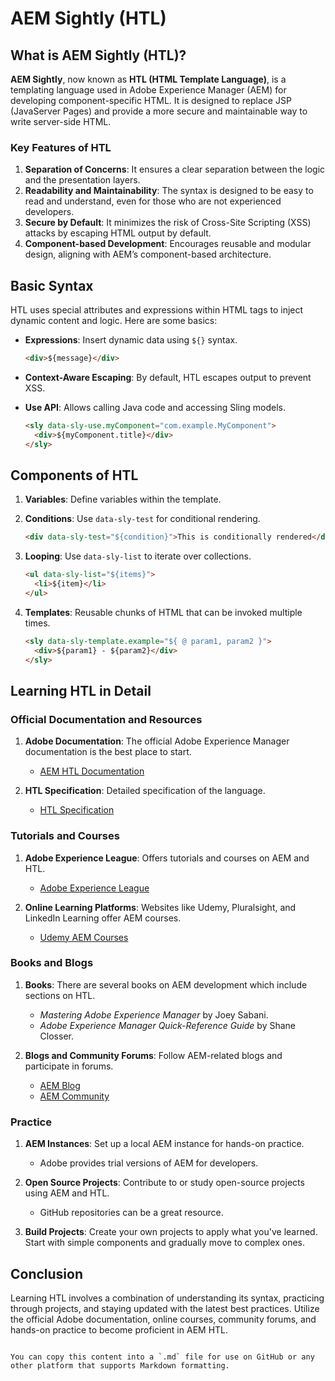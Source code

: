 


# AEM Sightly (HTL)

## What is AEM Sightly (HTL)?

**AEM Sightly**, now known as **HTL (HTML Template Language)**, is a templating language used in Adobe Experience Manager (AEM) for developing component-specific HTML. It is designed to replace JSP (JavaServer Pages) and provide a more secure and maintainable way to write server-side HTML.

### Key Features of HTL

1. **Separation of Concerns**: It ensures a clear separation between the logic and the presentation layers.
2. **Readability and Maintainability**: The syntax is designed to be easy to read and understand, even for those who are not experienced developers.
3. **Secure by Default**: It minimizes the risk of Cross-Site Scripting (XSS) attacks by escaping HTML output by default.
4. **Component-based Development**: Encourages reusable and modular design, aligning with AEM’s component-based architecture.

## Basic Syntax

HTL uses special attributes and expressions within HTML tags to inject dynamic content and logic. Here are some basics:

- **Expressions**: Insert dynamic data using `${}` syntax.
  ```html
  <div>${message}</div>
  ```

- **Context-Aware Escaping**: By default, HTL escapes output to prevent XSS.
- **Use API**: Allows calling Java code and accessing Sling models.
  ```html
  <sly data-sly-use.myComponent="com.example.MyComponent">
    <div>${myComponent.title}</div>
  </sly>
  ```

## Components of HTL

1. **Variables**: Define variables within the template.
2. **Conditions**: Use `data-sly-test` for conditional rendering.
   ```html
   <div data-sly-test="${condition}">This is conditionally rendered</div>
   ```

3. **Looping**: Use `data-sly-list` to iterate over collections.
   ```html
   <ul data-sly-list="${items}">
     <li>${item}</li>
   </ul>
   ```

4. **Templates**: Reusable chunks of HTML that can be invoked multiple times.
   ```html
   <sly data-sly-template.example="${ @ param1, param2 }">
     <div>${param1} - ${param2}</div>
   </sly>
   ```

## Learning HTL in Detail

### Official Documentation and Resources

1. **Adobe Documentation**: The official Adobe Experience Manager documentation is the best place to start.
   - [AEM HTL Documentation](https://experienceleague.adobe.com/docs/experience-manager-htl/content.html?lang=en)

2. **HTL Specification**: Detailed specification of the language.
   - [HTL Specification](https://sling.apache.org/documentation/bundles/scripting/scripting-htl.html)

### Tutorials and Courses

1. **Adobe Experience League**: Offers tutorials and courses on AEM and HTL.
   - [Adobe Experience League](https://experienceleague.adobe.com/?lang=en)

2. **Online Learning Platforms**: Websites like Udemy, Pluralsight, and LinkedIn Learning offer AEM courses.
   - [Udemy AEM Courses](https://www.udemy.com/topic/adobe-experience-manager/)

### Books and Blogs

1. **Books**: There are several books on AEM development which include sections on HTL.
   - *Mastering Adobe Experience Manager* by Joey Sabani.
   - *Adobe Experience Manager Quick-Reference Guide* by Shane Closser.

2. **Blogs and Community Forums**: Follow AEM-related blogs and participate in forums.
   - [AEM Blog](https://aem4beginner.blogspot.com/)
   - [AEM Community](https://experienceleaguecommunities.adobe.com/t5/adobe-experience-manager/ct-p/adobe-experience-manager-community)

### Practice

1. **AEM Instances**: Set up a local AEM instance for hands-on practice.
   - Adobe provides trial versions of AEM for developers.
   
2. **Open Source Projects**: Contribute to or study open-source projects using AEM and HTL.
   - GitHub repositories can be a great resource.

3. **Build Projects**: Create your own projects to apply what you've learned. Start with simple components and gradually move to complex ones.

## Conclusion

Learning HTL involves a combination of understanding its syntax, practicing through projects, and staying updated with the latest best practices. Utilize the official Adobe documentation, online courses, community forums, and hands-on practice to become proficient in AEM HTL.
```

You can copy this content into a `.md` file for use on GitHub or any other platform that supports Markdown formatting.
